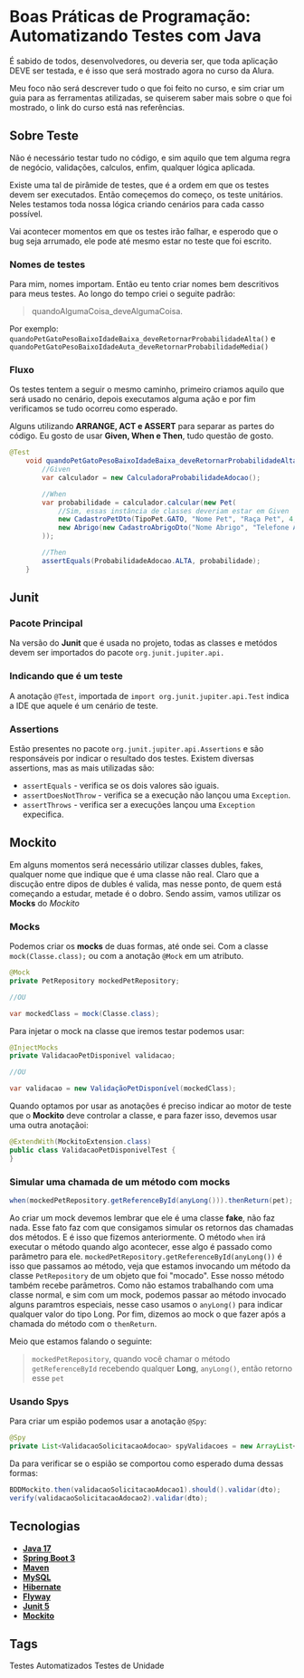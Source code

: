 # Boas Práticas de Programação: Automatizando Testes com Java

É sabido de todos, desenvolvedores, ou deveria ser, que toda aplicação DEVE ser testada, e é isso que será mostrado agora no curso da Alura.

Meu foco não será descrever tudo o que foi feito no curso, e sim criar um guia para as ferramentas atilizadas, se quiserem saber mais sobre o que foi mostrado, o link do curso está nas referências.

## Sobre Teste

Não é necessário testar tudo no código, e sim aquilo que tem alguma regra de negócio, validações, calculos, enfim, qualquer lógica aplicada.

Existe uma tal de pirâmide de testes, que é a ordem em que os testes devem ser executados. Então começemos do começo, os teste unitários. Neles testamos toda nossa lógica criando cenários para cada casso possível.

Vai acontecer momentos em que os testes irão falhar, e esperodo que o bug seja arrumado, ele pode até mesmo estar no teste que foi escrito.

### Nomes de testes

Para mim, nomes importam. Então eu tento criar nomes bem descritivos para meus testes. Ao longo do tempo criei o seguite padrão:

>quandoAlgumaCoisa_deveAlgumaCoisa.

Por exemplo: `quandoPetGatoPesoBaixoIdadeBaixa_deveRetornarProbabilidadeAlta()` e `quandoPetGatoPesoBaixoIdadeAuta_deveRetornarProbabilidadeMedia()`

### Fluxo

Os testes tentem a seguir o mesmo caminho, primeiro criamos aquilo que será usado no cenário, depois executamos alguma ação e por fim verificamos se tudo ocorreu como esperado.

Alguns utilizando **ARRANGE, ACT e ASSERT** para separar as partes do código. Eu gosto de usar **Given, When e Then**, tudo questão de gosto.

```java
@Test
    void quandoPetGatoPesoBaixoIdadeBaixa_deveRetornarProbabilidadeAlta() {
        //Given
        var calculador = new CalculadoraProbabilidadeAdocao();

        //When
        var probabilidade = calculador.calcular(new Pet(
            //Sim, essas instância de classes deveriam estar em Given
            new CadastroPetDto(TipoPet.GATO, "Nome Pet", "Raça Pet", 4, "Cor Pet", 4.0f),
            new Abrigo(new CadastroAbrigoDto("Nome Abrigo", "Telefone Abrigo", "E-Mail Abrigo"))
        ));

        //Then
        assertEquals(ProbabilidadeAdocao.ALTA, probabilidade);
    }
```

## Junit

### Pacote Principal

Na versão do **Junit** que é usada no projeto, todas as classes e metódos devem ser importados do pacote `org.junit.jupiter.api.`

### Indicando que é um teste

A anotação `@Test`, importada de `import org.junit.jupiter.api.Test` indica a IDE que aquele é um cenário de teste.

### Assertions

Estão presentes no pacote  `org.junit.jupiter.api.Assertions` e são responsáveis por indicar o resultado dos testes. Existem diversas assertions, mas as mais utilizadas são:

- `assertEquals` - verifica se os dois valores são iguais.
- `assertDoesNotThrow` - verifica se a execução não lançou uma `Exception`.
- `assertThrows` - verifica ser a execuções lançou uma `Exception` expecifica.

## Mockito

Em alguns momentos será necessário utilizar classes dubles, fakes, qualquer nome que indique que é uma classe não real. Claro que a discução entre dipos de dubles é valida, mas nesse ponto, de quem está começando a estudar, metade é o dobro. Sendo assim, vamos utilizar os **Mocks** do *Mockito*

### Mocks

Podemos criar os **mocks** de duas formas, até onde sei. Com a classe `mock(Classe.class);` ou com a anotação `@Mock` em um atributo.

```java
@Mock
private PetRepository mockedPetRepository;

//OU

var mockedClass = mock(Classe.class);
```

Para injetar o mock na classe que iremos testar podemos usar:

```java
@InjectMocks
private ValidacaoPetDisponivel validacao;

//OU

var validacao = new ValidaçãoPetDisponível(mockedClass);
```

Quando optamos por usar as anotações é preciso indicar ao motor de teste que o **Mockito** deve controlar a classe, e para fazer isso, devemos usar uma outra anotaçãoi:

```java
@ExtendWith(MockitoExtension.class)
public class ValidacaoPetDisponivelTest {
}
```

### Simular uma chamada de um método com mocks

```java
when(mockedPetRepository.getReferenceById(anyLong())).thenReturn(pet);
```

Ao criar um mock devemos lembrar que ele é uma classe **fake**, não faz nada. Esse fato faz com que consigamos simular os retornos das chamadas dos métodos. E é isso que fizemos anteriormente. O método `when` irá executar o método quando algo acontecer, esse algo é passado como parâmetro para ele. `mockedPetRepository.getReferenceById(anyLong())` é isso que passamos ao método, veja que estamos invocando um método da classe `PetRepository` de um objeto que foi "mocado". Esse nosso método também recebe parâmetros. Como não estamos trabalhando com uma classe normal, e sim com um mock, podemos passar ao método invocado alguns paramtros especiais, nesse caso usamos  o `anyLong()` para indicar qualquer valor do tipo Long. Por fim, dizemos ao mock o que fazer após a chamada do método com o `thenReturn`.

Meio que estamos falando o seguinte:

>`mockedPetRepository`, quando você chamar o método `getReferenceById` recebendo qualquer **Long**, `anyLong()`, então retorno esse `pet`

### Usando Spys

Para criar um espião podemos usar a anotação `@Spy`:

```java
@Spy
private List<ValidacaoSolicitacaoAdocao> spyValidacoes = new ArrayList<>();
```

Da para verificar se o espião se comportou como esperado duma dessas formas:

```java
BDDMockito.then(validacaoSolicitacaoAdocao1).should().validar(dto);
verify(validacaoSolicitacaoAdocao2).validar(dto);
```



## Tecnologias

- **[Java 17](https://www.oracle.com/java)**
- **[Spring Boot 3](https://spring.io/projects/spring-boot)**
- **[Maven](https://maven.apache.org)**
- **[MySQL](https://www.mysql.com)**
- **[Hibernate](https://hibernate.org)**
- **[Flyway](https://flywaydb.org)**
- **[Junit 5](https://junit.org/junit5/)**
- **[Mockito](https://site.mockito.org/)**

## Tags

Testes Automatizados
Testes de Unidade
